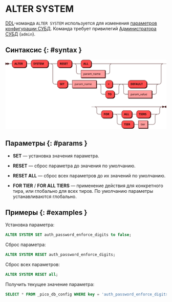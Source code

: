 # ALTER SYSTEM

[DDL](ddl.md)-команда `ALTER SYSTEM` используется для изменения
[параметров конфигурации СУБД](../../reference/db_config.md). Команда требует
привилегий [Администратора СУБД](../../tutorial/access_control.md#admin)
(`admin`).

## Синтаксис {: #syntax }

![ALTER SYSTEM](../../images/ebnf/alter_system.svg)

## Параметры {: #params }

* **SET** — установка значения параметра.

* **RESET** — сброс параметра до значения по умолчанию.

* **RESET ALL** — сброс всех параметров до их значений по умолчанию.

* **FOR TIER** / **FOR ALL TIERS** — применение действия для конкретного
  тира, или глобально для всех тиров. По умолчанию параметры
  устанавливаются глобально.

## Примеры {: #examples }

Установка параметра:

```sql
ALTER SYSTEM SET auth_password_enforce_digits to false;
```

Сброс параметра:

```sql
ALTER SYSTEM RESET auth_password_enforce_digits;
```

Сброс всех параметров:

```sql
ALTER SYSTEM RESET all;
```

Получить текущее значение параметра:

```sql
SELECT * FROM _pico_db_config WHERE key = 'auth_password_enforce_digits';
```

